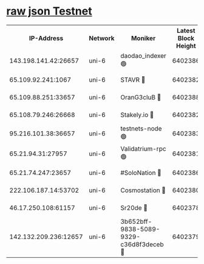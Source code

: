 [raw json Testnet](https://rpc-check.junot.stavr.tech/junot/rpc-junot-result.json)
=


<table><tr><th>IP-Address</th><th>Network</th><th>Moniker</th><th>Latest Block Height</th><th>Earliest Block Height</th><th>Catching Up</th><th>Tx Index</th><th>Voting Power</th><th>Scan Time</th></tr><tr><td>143.198.141.42:26657</td><td>uni-6</td><td>daodao_indexer 🟢</td><td>6402386</td><td>1</td><td>False</td><td>off</td><td>0</td><td>2023-12-25T10:38:34.827927529UTC</td></tr><tr><td>65.109.92.241:1067</td><td>uni-6</td><td>STAVR 🔴</td><td>6402382</td><td>1138541</td><td>False</td><td>on</td><td>6042</td><td>2023-12-25T10:38:24.675478263UTC</td></tr><tr><td>65.109.88.251:33657</td><td>uni-6</td><td>OranG3cluB 🔴</td><td>6402388</td><td>1138541</td><td>False</td><td>on</td><td>11</td><td>2023-12-25T10:38:39.236009257UTC</td></tr><tr><td>65.108.79.246:26668</td><td>uni-6</td><td>Stakely.io 🔴</td><td>6402382</td><td>1570872</td><td>False</td><td>on</td><td>1358933</td><td>2023-12-25T10:38:24.992404994UTC</td></tr><tr><td>95.216.101.38:36657</td><td>uni-6</td><td>testnets-node 🟢</td><td>6402383</td><td>1615130</td><td>False</td><td>on</td><td>0</td><td>2023-12-25T10:38:27.352297592UTC</td></tr><tr><td>65.21.94.31:27957</td><td>uni-6</td><td>Validatrium-rpc 🟢</td><td>6402381</td><td>2943363</td><td>False</td><td>on</td><td>0</td><td>2023-12-25T10:38:20.187527308UTC</td></tr><tr><td>65.21.74.247:23657</td><td>uni-6</td><td>#SoloNation 🔴</td><td>6402386</td><td>5208001</td><td>False</td><td>on</td><td>112</td><td>2023-12-25T10:38:33.957405486UTC</td></tr><tr><td>222.106.187.14:53702</td><td>uni-6</td><td>Cosmostation 🔴</td><td>6402380</td><td>5344501</td><td>False</td><td>on</td><td>110003</td><td>2023-12-25T10:38:17.828021818UTC</td></tr><tr><td>46.17.250.108:61157</td><td>uni-6</td><td>Sr20de 🔴</td><td>6402378</td><td>5727371</td><td>False</td><td>on</td><td>28</td><td>2023-12-25T10:38:11.984097529UTC</td></tr><tr><td>142.132.209.236:12657</td><td>uni-6</td><td>3b652bff-9838-5089-9329-c36d8f3deceb 🔴</td><td>6402379</td><td>6391280</td><td>False</td><td>on</td><td>157563</td><td>2023-12-25T10:38:16.392284119UTC</td></tr></table>